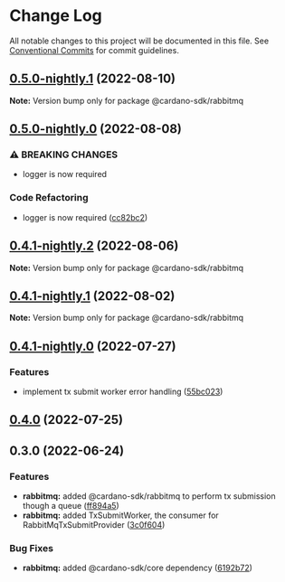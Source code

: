# Change Log

All notable changes to this project will be documented in this file.
See [Conventional Commits](https://conventionalcommits.org) for commit guidelines.

## [0.5.0-nightly.1](https://github.com/input-output-hk/cardano-js-sdk/compare/@cardano-sdk/rabbitmq@0.5.0-nightly.0...@cardano-sdk/rabbitmq@0.5.0-nightly.1) (2022-08-10)

**Note:** Version bump only for package @cardano-sdk/rabbitmq





## [0.5.0-nightly.0](https://github.com/input-output-hk/cardano-js-sdk/compare/@cardano-sdk/rabbitmq@0.4.1-nightly.2...@cardano-sdk/rabbitmq@0.5.0-nightly.0) (2022-08-08)


### ⚠ BREAKING CHANGES

* logger is now required

### Code Refactoring

* logger is now required ([cc82bc2](https://github.com/input-output-hk/cardano-js-sdk/commit/cc82bc27539e3ff07f7c2d5816fa7e70c32d06ac))



## [0.4.1-nightly.2](https://github.com/input-output-hk/cardano-js-sdk/compare/@cardano-sdk/rabbitmq@0.4.1-nightly.1...@cardano-sdk/rabbitmq@0.4.1-nightly.2) (2022-08-06)

**Note:** Version bump only for package @cardano-sdk/rabbitmq





## [0.4.1-nightly.1](https://github.com/input-output-hk/cardano-js-sdk/compare/@cardano-sdk/rabbitmq@0.4.1-nightly.0...@cardano-sdk/rabbitmq@0.4.1-nightly.1) (2022-08-02)

**Note:** Version bump only for package @cardano-sdk/rabbitmq





## [0.4.1-nightly.0](https://github.com/input-output-hk/cardano-js-sdk/compare/@cardano-sdk/rabbitmq@0.4.0...@cardano-sdk/rabbitmq@0.4.1-nightly.0) (2022-07-27)


### Features

* implement tx submit worker error handling ([55bc023](https://github.com/input-output-hk/cardano-js-sdk/commit/55bc023a255a27ecdcf19ee6a2e92cc37b0f3801))



## [0.4.0](https://github.com/input-output-hk/cardano-js-sdk/compare/0.3.0...@cardano-sdk/rabbitmq@0.4.0) (2022-07-25)

## 0.3.0 (2022-06-24)


### Features

* **rabbitmq:** added @cardano-sdk/rabbitmq to perform tx submission though a queue ([ff894a5](https://github.com/input-output-hk/cardano-js-sdk/commit/ff894a5e55e62594d5b8565e96585597f7850e8e))
* **rabbitmq:** added TxSubmitWorker, the consumer for RabbitMqTxSubmitProvider ([3c0f604](https://github.com/input-output-hk/cardano-js-sdk/commit/3c0f6048c5cfa04654f0a5463dfccefd24c9054e))


### Bug Fixes

* **rabbitmq:** added @cardano-sdk/core dependency ([6192b72](https://github.com/input-output-hk/cardano-js-sdk/commit/6192b72e6be733270ea953d6ade872ea0f4d2b34))
